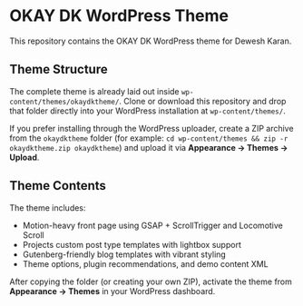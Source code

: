 # OKAY DK WordPress Theme

This repository contains the OKAY DK WordPress theme for Dewesh Karan.

## Theme Structure

The complete theme is already laid out inside `wp-content/themes/okaydktheme/`. Clone or download this repository and drop that folder directly into your WordPress installation at `wp-content/themes/`.

If you prefer installing through the WordPress uploader, create a ZIP archive from the `okaydktheme` folder (for example: `cd wp-content/themes && zip -r okaydktheme.zip okaydktheme`) and upload it via **Appearance → Themes → Upload**.

## Theme Contents

The theme includes:

- Motion-heavy front page using GSAP + ScrollTrigger and Locomotive Scroll
- Projects custom post type templates with lightbox support
- Gutenberg-friendly blog templates with vibrant styling
- Theme options, plugin recommendations, and demo content XML

After copying the folder (or creating your own ZIP), activate the theme from **Appearance → Themes** in your WordPress dashboard.
